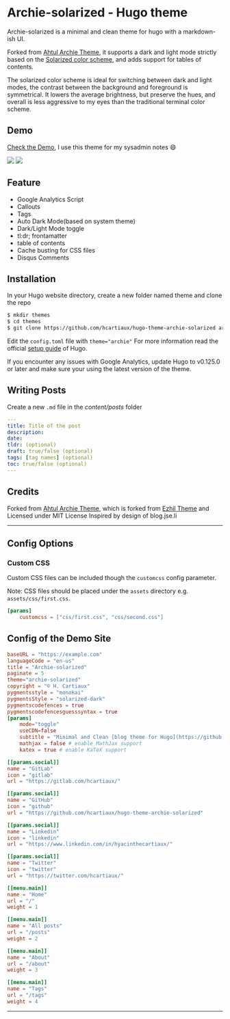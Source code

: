 # Archie-solarized - Hugo theme

Archie-solarized is a minimal and clean theme for hugo with a markdown-ish UI.

Forked from [Ahtul Archie Theme](https://github.com/athul/archie), it supports a dark and light mode strictly based on the [Solarized color scheme](https://ethanschoonover.com/solarized/), and adds support for tables of contents.

The solarized color scheme is ideal for switching between dark and light modes, the contrast between the background and foreground is symmetrical.
It lowers the average brightness, but preserve the hues, and overall is less aggressive to my eyes than the traditional terminal color scheme.

## Demo

[Check the Demo](https://hcartiaux.github.io/), I use this theme for my sysadmin notes :smile:

![](https://raw.githubusercontent.com/hcartiaux/hugo-theme-archie-solarized/master/images/theme.png)
![](https://raw.githubusercontent.com/hcartiaux/hugo-theme-archie-solarized/master/images/archie-dark.png)
## Feature
- Google Analytics Script
- Callouts
- Tags
- Auto Dark Mode(based on system theme)
- Dark/Light Mode toggle
- tl:dr; frontamatter
- table of contents
- Cache busting for CSS files
- Disqus Comments

## Installation
In your Hugo website directory, create a new folder named theme and clone the repo
```bash
$ mkdir themes
$ cd themes
$ git clone https://github.com/hcartiaux/hugo-theme-archie-solarized archie-solarized
```
Edit the `config.toml` file with `theme="archie"`
For more information read the official [setup guide](https://gohugo.io/installation/) of Hugo.

If you encounter any issues with Google Analytics, update Hugo to v0.125.0 or
later and make sure your using the latest version of the theme.

## Writing Posts
Create a new `.md` file in the *content/posts* folder
```yml
---
title: Title of the post
description:
date:
tldr: (optional)
draft: true/false (optional)
tags: [tag names] (optional)
toc: true/false (optional)
---
```

## Credits

Forked from [Ahtul Archie Theme](https://github.com/athul/archie), which is forked from [Ezhil Theme](https://github.com/vividvilla/ezhil) and Licensed under MIT License
Inspired by design of blog.jse.li

----

## Config Options

### Custom CSS
Custom CSS files can be included though the `customcss` config parameter.

Note: CSS files should be placed under the `assets` directory e.g. `assets/css/first.css`.

```toml
[params]
	customcss = ["css/first.css", "css/second.css"]
```


## Config of the Demo Site

```toml
baseURL = "https://example.com"
languageCode = "en-us"
title = "Archie-solarized"
paginate = 5
theme="archie-solarized"
copyright = "© H. Cartiaux"
pygmentsstyle = "monokai"
pygmentsStyle = "solarized-dark"
pygmentscodefences = true
pygmentscodefencesguesssyntax = true
[params]
    mode="toggle"
    useCDN=false
    subtitle = "Minimal and Clean [blog theme for Hugo](https://github.com/hcartiaux/hugo-theme-archie-solarized)"
    mathjax = false # enable MathJax support
    katex = true # enable KaTeX support

[[params.social]]
name = "GitLab"
icon = "gitlab"
url = "https://gitlab.com/hcartiaux/"

[[params.social]]
name = "GitHub"
icon = "github"
url = "https://github.com/hcartiaux/hugo-theme-archie-solarized"

[[params.social]]
name = "Linkedin"
icon = "linkedin"
url = "https://www.linkedin.com/in/hyacinthecartiaux/"

[[params.social]]
name = "Twitter"
icon = "twitter"
url = "https://twitter.com/hcartiaux/"

[[menu.main]]
name = "Home"
url = "/"
weight = 1

[[menu.main]]
name = "All posts"
url = "/posts"
weight = 2

[[menu.main]]
name = "About"
url = "/about"
weight = 3

[[menu.main]]
name = "Tags"
url = "/tags"
weight = 4
```
---

